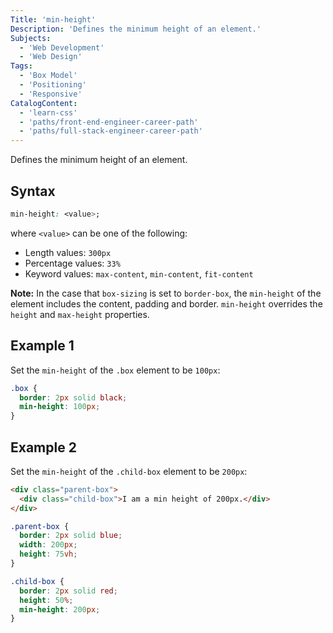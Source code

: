 ```yaml
---
Title: 'min-height'
Description: 'Defines the minimum height of an element.'
Subjects:
  - 'Web Development'
  - 'Web Design'
Tags:
  - 'Box Model'
  - 'Positioning'
  - 'Responsive'
CatalogContent:
  - 'learn-css'
  - 'paths/front-end-engineer-career-path'
  - 'paths/full-stack-engineer-career-path'
---
```


Defines the minimum height of an element.

## Syntax

```css
min-height: <value>;
```

where `<value>` can be one of the following:

- Length values: `300px`
- Percentage values: `33%`
- Keyword values: `max-content`, `min-content`, `fit-content`

**Note:** In the case that `box-sizing` is set to `border-box`, the `min-height` of the element includes the content, padding and border. `min-height` overrides the `height` and `max-height` properties.

## Example 1

Set the `min-height` of the `.box` element to be `100px`:

```css
.box {
  border: 2px solid black;
  min-height: 100px;
}
```

## Example 2

Set the `min-height` of the `.child-box` element to be `200px`:

```html
<div class="parent-box">
  <div class="child-box">I am a min height of 200px.</div>
</div>
```

```css
.parent-box {
  border: 2px solid blue;
  width: 200px;
  height: 75vh;
}

.child-box {
  border: 2px solid red;
  height: 50%;
  min-height: 200px;
}
```
